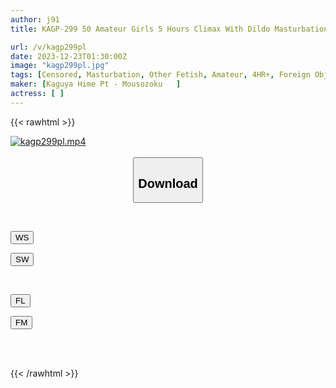```yaml
---
author: j91
title: KAGP-299 50 Amateur Girls 5 Hours Climax With Dildo Masturbation.It's Bigger Than Her Boyfriend's Dick! !

url: /v/kagp299pl
date: 2023-12-23T01:30:00Z
image: "kagp299pl.jpg"
tags: [Censored, Masturbation, Other Fetish, Amateur, 4HR+, Foreign Objects, Toy	]
maker: [Kaguya Hime Pt - Mousozoku   ]
actress: [ ]
---
```



{{< rawhtml >}}

<div class="video" data-videoid="gdok3f8gt2yk">
    <a href="javascript:;">
        <img src="/v/kagp299pl/kagp299pl.jpg" width="WIDTH" height="HEIGHT" alt="kagp299pl.mp4" loading="lazy">
    </a>
</div>

<script type="text/javascript" src="https://j91.asia/asset/on-demand-ws.js"></script>

<br>
  <link rel="stylesheet" href="https://j91.asia/asset/bs5.css">
  
  <center>
  <button class="btn btn-primary" type="button" data-bs-toggle="collapse" data-bs-target=".multi-collapse" aria-expanded="false" aria-controls="multiCollapseExample1 multiCollapseExample2"><h2>Download</h2></button></center>
</p>
<div class="row">
  <div class="col">
    <div class="collapse multi-collapse" id="multiCollapseExample1">
      <div class="card card-body">
	      	      <br>
<div class="buttons">  
<p><a href="https://wolfstream.tv/gdok3f8gt2yk" target="_blank"><button class="btn-hover color-3"><i class="fa fa-download"></i> WS</button></a></p>
<p><a href="https://flaswish.com/themceetwdoj" target="_blank"><button class="btn-hover color-2"><i class="fa fa-download"></i> SW</button></a></p></div>
    </div>
  </div>
</div>
  <div class="col">
    <div class="collapse multi-collapse" id="multiCollapseExample2">
      <div class="card card-body">
	      <br>
<div class="buttons">
<p><a href="https://filelions.site/f/kyuiqckfmfz2" target="_blank"><button class="btn-hover color-9"><i class="fa fa-download"></i> FL</button></a></p>
<p><a href="https://filemoon.sx/d/ba2j18unh9ez" target="_blank"><button class="btn-hover color-8"><i class="fa fa-download"></i> FM</button></a></p></div>
<br><br>
      </div>
    </div>
  </div>
</div>

{{< /rawhtml >}}
